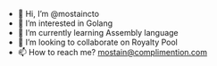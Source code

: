 - 👋 Hi, I’m @mostaincto
- 👀 I’m interested in Golang
- 🌱 I’m currently learning Assembly language
- 💞️ I’m looking to collaborate on Royalty Pool
- 📫 How to reach me? mostain@complimention.com

<!---
mostaincto/mostaincto is a ✨ special ✨ repository because its `README.md` (this file) appears on your GitHub profile.
You can click the Preview link to take a look at your changes.
--->
